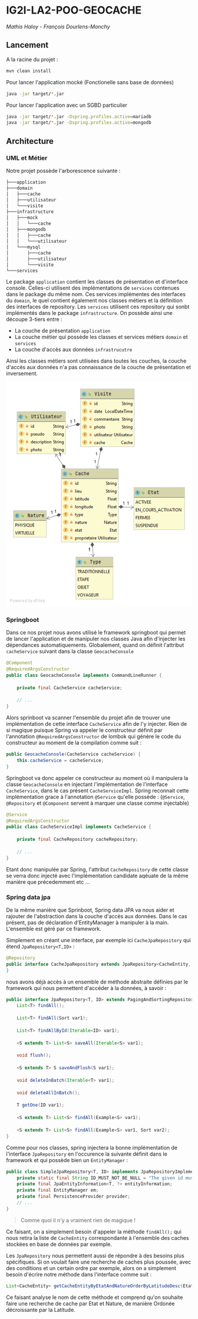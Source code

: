 # IG2I-LA2-POO-GEOCACHE
*Mathis Haloy - François Dourlens-Monchy*

## Lancement

A la racine du projet :

```bash
mvn clean install
```
Pour lancer l'application mocké (Fonctionelle sans base de données)
```bash
java -jar target/*.jar
```
Pour lancer l'application avec un SGBD particulier
```bash
java -jar target/*.jar -Dspring.profiles.active=mariadb
java -jar target/*.jar -Dspring.profiles.active=mongodb
```

## Architecture

### UML et Métier

Notre projet possède l'arborescence suivante : 

```
├───application
├───domain
│   ├───cache
│   ├───utilisateur
│   └───visite
├───infrastructure
│   ├───mock
│   │   └───cache
│   ├───mongodb
│   │   ├───cache
│   │   └───utilisateur
│   └───mysql
│       ├───cache
│       ├───utilisateur
│       └───visite
└───services

```
Le package `application` contient les classes de présentation et d'interface console. Celles-ci utilisent des implémentations de `services` contenues dans le package du même nom.
Ces services implémentes des interfaces du `domain`, le quel contient également nos classes métiers et la définition des interfaces de repository. Les `services` utilisent ces repository qui sonbt implémentés dans le package `infrastructure`.
On possède ainsi une découpe 3-tiers entre :
+ La couche de présentation `application`
+ La couche métier qui possède les classes et services métiers `domain` et `services`
+ La couche d'accès aux données `infrastrucutre`

Ainsi les classes métiers sont utilisées dans toutes les couches, la couche d'accès aux données n'a pas connaissance de la couche de présentation et inversement.

![UML](CacheUML.png)

### Springboot

Dans ce nos projet nous avons utilisé le framework springboot qui permet de lancer l'application et de manipuler nos classes Java
afin d'injecter les dépendances automatiquements. Globalement, quand on définit l'attribut `cacheService` suivant dans la classe ```GeocacheConsole```
```java
@Component
@RequiredArgsConstructor
public class GeocacheConsole implements CommandLineRunner {

    private final CacheService cacheService;
    
    // ...
}
```
Alors sprinboot va scanner l'ensemble du projet afin de trouver une implémentation de cette interface ```CacheService```
afin de l'y injecter. Rien de si magique puisque Spring va appeler le constructeur définit par l'annotation `@RequiredArgsConstructor` de lombok
qui génère le code du constructeur au moment de la compilation comme suit :

```java
public GeocacheConsole(CacheService cacheService) {
    this.cacheService = cacheService;
}
```
Springboot va donc appeler ce constructeur au moment où il manipulera la classe `GeocacheConsole` en injectant l'implémentation
de l'interface `CacheService`, dans le cas présent `CacheServiceImpl`. Spring reconnait cette implémentation grace à l'annotation
`@Service` qu'elle possède : (`@Service`, `@Repository` et `@Component` servent à marquer une classe comme injectable)
```java
@Service
@RequiredArgsConstructor
public class CacheServiceImpl implements CacheService {

    private final CacheRepository cacheRepository;
    
    // ...
}
```
Etant donc manipulée par Spring, l'attribut `CacheRepository` de cette classe se verra donc injecté avec l'implémentation candidate aqéuate
de la même manière que précedemment etc ...

### Spring data jpa

De la même manière que Sprinboot, Spring data JPA va nous aider et rajouter de l'abstraction dans la couche d'accès aux données.
Dans le cas présent, pas de déclaration d'EntityManager à manipuler à la main. L'ensemble est géré par ce framework.

Simplement en créant une interface, par exemple ici `CacheJpaRepository` qui étend `JpaRepository<T,ID>` :
```java
@Repository
public interface CacheJpaRepository extends JpaRepository<CacheEntity, String> {
}
```
nous avons déjà accès à un ensemble de méthode abstraite définies par le framework qui nous permettent d'accéder à la données, à savoir :

```java
public interface JpaRepository<T, ID> extends PagingAndSortingRepository<T, ID>, QueryByExampleExecutor<T> {
    List<T> findAll();

    List<T> findAll(Sort var1);

    List<T> findAllById(Iterable<ID> var1);

    <S extends T> List<S> saveAll(Iterable<S> var1);

    void flush();

    <S extends T> S saveAndFlush(S var1);

    void deleteInBatch(Iterable<T> var1);

    void deleteAllInBatch();

    T getOne(ID var1);

    <S extends T> List<S> findAll(Example<S> var1);

    <S extends T> List<S> findAll(Example<S> var1, Sort var2);
}
```

Comme pour nos classes, spring injectera la bonne implémentation de l'interface `JpaRepository` en l'occurence la 
suivante définit dans le framework et qui possède bien un `EntityManager` :
```java
public class SimpleJpaRepository<T, ID> implements JpaRepositoryImplementation<T, ID> {
    private static final String ID_MUST_NOT_BE_NULL = "The given id must not be null!";
    private final JpaEntityInformation<T, ?> entityInformation;
    private final EntityManager em;
    private final PersistenceProvider provider;
    // ...
}
```
> Comme quoi il n'y a vraiment rien de magique !

Ce faisant, on a simplement besoin d'appeler la méthode `findAll();` qui nous retira la liste de `CacheEntity` correspondante
à l'ensemble des caches stockées en base de données par exemple.

Les `JpaRepository` nous permettent aussi de répondre à des besoins plus spécifiques. Si on voulait faire une recherche
de caches plus poussée, avec des conditions et un certain ordre par exemple, alors on a simplement besoin d'écrire notre
méthode dans l'interface comme suit :
```java
List<CacheEntity> getCacheEntityByEtatAndNatureOrderByLatitudeDesc(Etat etat, Nature nature);
```

Ce faisant analyse le nom de cette méthode et comprend qu'on souhaite faire une recherche de cache par Etat et Nature,
de manière Ordonée décroissante par la Latitude.